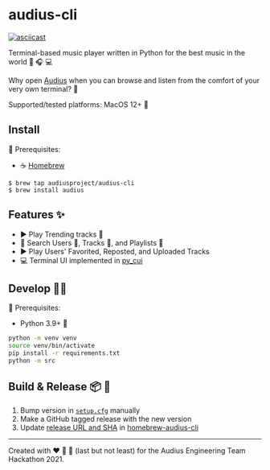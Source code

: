 # audius-cli

[![asciicast](https://asciinema.org/a/1qiv8eHbwUktlfqwLnjFG3NkV.svg)](https://asciinema.org/a/1qiv8eHbwUktlfqwLnjFG3NkV)

Terminal-based music player written in Python for the best music in the world 🎵 🎧 💻

Why open [Audius](audius.co) when you can browse and listen from the comfort of your very own terminal? 🧐

Supported/tested platforms: MacOS 12+ 

## Install

📝 Prerequisites:

- ☕ [Homebrew](https://brew.sh/)

```
$ brew tap audiusproject/audius-cli
$ brew install audius
```

## Features ✨

- ▶️ Play Trending tracks 🚀
- 🔎 Search Users 👥, Tracks 🎵, and Playlists 📜
- ▶️ Play Users' Favorited, Reposted, and Uploaded Tracks
- 💻 Terminal UI implemented in [py_cui](https://github.com/jwlodek/py_cui)

## Develop 🧑‍💻

📝 Prerequisites:

- Python 3.9+ 🐍

```sh
python -m venv venv
source venv/bin/activate
pip install -r requirements.txt
python -m src
```

## Build & Release 📦 🚢

1. Bump version in [`setup.cfg`](setup.cfg) manually
2. Make a GitHub tagged release with the new version
3. Update [release URL and SHA](https://github.com/AudiusProject/homebrew-audius-cli/blob/main/Formula/audius.rb#L6-L7) in [homebrew-audius-cli](https://github.com/AudiusProject/homebrew-audius-cli)

---

Created with ❤️ 🍕 🍾 (last but not least) for the Audius Engineering Team Hackathon 2021.

